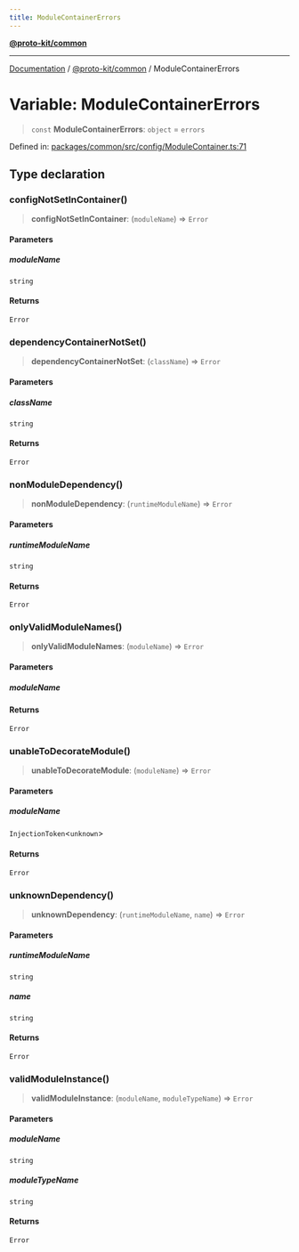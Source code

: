 ```yaml
---
title: ModuleContainerErrors
---
```


[**@proto-kit/common**](../README.md)

***

[Documentation](../../../README.md) / [@proto-kit/common](../README.md) / ModuleContainerErrors

# Variable: ModuleContainerErrors

> `const` **ModuleContainerErrors**: `object` = `errors`

Defined in: [packages/common/src/config/ModuleContainer.ts:71](https://github.com/proto-kit/framework/blob/b953c754e500c62f01fbbd6d09adfb2f5577269d/packages/common/src/config/ModuleContainer.ts#L71)

## Type declaration

### configNotSetInContainer()

> **configNotSetInContainer**: (`moduleName`) => `Error`

#### Parameters

##### moduleName

`string`

#### Returns

`Error`

### dependencyContainerNotSet()

> **dependencyContainerNotSet**: (`className`) => `Error`

#### Parameters

##### className

`string`

#### Returns

`Error`

### nonModuleDependency()

> **nonModuleDependency**: (`runtimeModuleName`) => `Error`

#### Parameters

##### runtimeModuleName

`string`

#### Returns

`Error`

### onlyValidModuleNames()

> **onlyValidModuleNames**: (`moduleName`) => `Error`

#### Parameters

##### moduleName

#### Returns

`Error`

### unableToDecorateModule()

> **unableToDecorateModule**: (`moduleName`) => `Error`

#### Parameters

##### moduleName

`InjectionToken`\<`unknown`\>

#### Returns

`Error`

### unknownDependency()

> **unknownDependency**: (`runtimeModuleName`, `name`) => `Error`

#### Parameters

##### runtimeModuleName

`string`

##### name

`string`

#### Returns

`Error`

### validModuleInstance()

> **validModuleInstance**: (`moduleName`, `moduleTypeName`) => `Error`

#### Parameters

##### moduleName

`string`

##### moduleTypeName

`string`

#### Returns

`Error`

